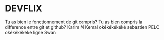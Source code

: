 # DEVFLIX

Tu as bien le fonctionnement de git compris?
Tu as bien compris la difference entre git et github?
Karim M
Kemal
okékékékéké
sebastien PELC
okékékékéké
ligne Swan